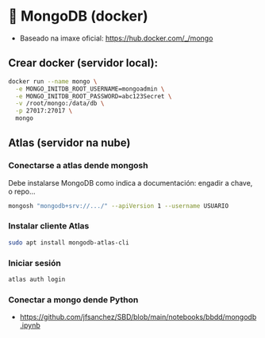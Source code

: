 # 🧾 MongoDB (docker)

 - Baseado na imaxe oficial: <https://hub.docker.com/_/mongo>

## Crear docker (servidor local):

``` bash
docker run --name mongo \
  -e MONGO_INITDB_ROOT_USERNAME=mongoadmin \
  -e MONGO_INITDB_ROOT_PASSWORD=abc123Secret \
  -v /root/mongo:/data/db \
  -p 27017:27017 \
  mongo
```

## Atlas (servidor na nube)

### Conectarse a atlas dende mongosh

Debe instalarse MongoDB como indica a documentación: engadir a chave, o repo...

``` bash
mongosh "mongodb+srv://.../" --apiVersion 1 --username USUARIO
```

### Instalar cliente Atlas

``` bash
sudo apt install mongodb-atlas-cli
```

### Iniciar sesión

``` bash
atlas auth login
```

### Conectar a mongo dende Python

- <https://github.com/jfsanchez/SBD/blob/main/notebooks/bbdd/mongodb.ipynb>
